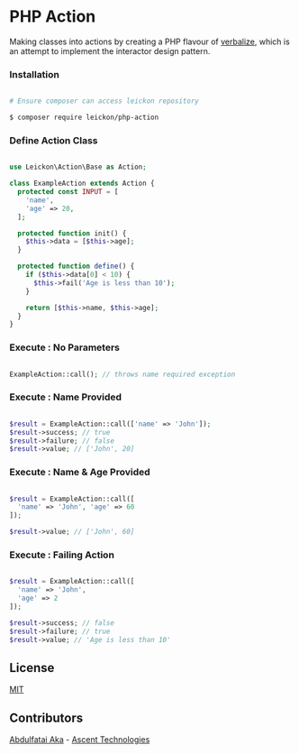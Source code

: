# PHP Action

Making classes into actions by creating a PHP flavour of [verbalize](https://github.com/taylorzr/verbalize), which is an attempt to implement the interactor design pattern.

### Installation

```bash

# Ensure composer can access leickon repository

$ composer require leickon/php-action

```

### Define Action Class

```php

use Leickon\Action\Base as Action;

class ExampleAction extends Action {
  protected const INPUT = [
    'name',
    'age' => 20,
  ];

  protected function init() {
    $this->data = [$this->age];
  }

  protected function define() {
    if ($this->data[0] < 10) {
      $this->fail('Age is less than 10');
    }

    return [$this->name, $this->age];
  }
}

```

### Execute : No Parameters

```php

ExampleAction::call(); // throws name required exception

```

### Execute : Name Provided

```php

$result = ExampleAction::call(['name' => 'John']);
$result->success; // true
$result->failure; // false
$result->value; // ['John', 20]

```

### Execute : Name & Age Provided

```php

$result = ExampleAction::call([
  'name' => 'John', 'age' => 60
]);

$result->value; // ['John', 60]

```

### Execute : Failing Action

```php

$result = ExampleAction::call([
  'name' => 'John',
  'age' => 2
]);

$result->success; // false
$result->failure; // true
$result->value; // 'Age is less than 10'

```

## License

[MIT](https://choosealicense.com/licenses/mit/)

## Contributors

[Abdulfatai Aka](mailto:abdulfataiaka@gmail.com) - [Ascent Technologies](https://www.ascentregtech.com/)
